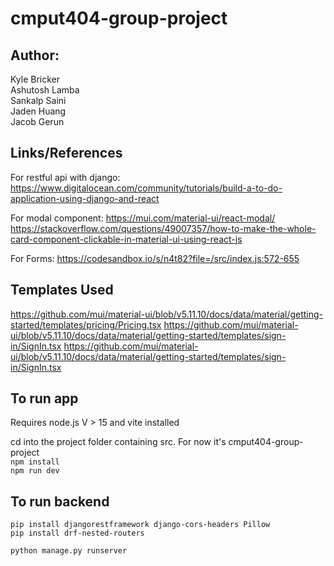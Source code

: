 # cmput404-group-project


Author:
------
Kyle Bricker <br>
Ashutosh Lamba <br>
Sankalp Saini <br>
Jaden Huang <br>
Jacob Gerun

## Links/References

For restful api with django:  
https://www.digitalocean.com/community/tutorials/build-a-to-do-application-using-django-and-react

For modal component:
https://mui.com/material-ui/react-modal/
https://stackoverflow.com/questions/49007357/how-to-make-the-whole-card-component-clickable-in-material-ui-using-react-js

For Forms:
https://codesandbox.io/s/n4t82?file=/src/index.js:572-655

## Templates Used
https://github.com/mui/material-ui/blob/v5.11.10/docs/data/material/getting-started/templates/pricing/Pricing.tsx
https://github.com/mui/material-ui/blob/v5.11.10/docs/data/material/getting-started/templates/sign-in/SignIn.tsx
https://github.com/mui/material-ui/blob/v5.11.10/docs/data/material/getting-started/templates/sign-in/SignIn.tsx

## To run app
Requires node.js V > 15 and vite installed

cd into the project folder containing src. For now it's cmput404-group-project
<br>
`npm install`
<br>
`npm run dev`

## To run backend

```
pip install djangorestframework django-cors-headers Pillow
pip install drf-nested-routers

python manage.py runserver
```